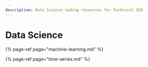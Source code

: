 ```yaml
---
description: Data Science coding resources for Technical SEO
---
```


# Data Science

{% page-ref page="machine-learning.md" %}

{% page-ref page="time-series.md" %}



